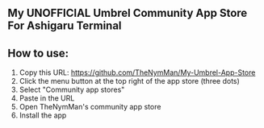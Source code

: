 ## My UNOFFICIAL Umbrel Community App Store For Ashigaru Terminal

## How to use:

1. Copy this URL: https://github.com/TheNymMan/My-Umbrel-App-Store
2. Click the menu button at the top right of the app store (three dots)
3. Select "Community app stores"
4. Paste in the URL
5. Open TheNymMan's community app store
6. Install the app
